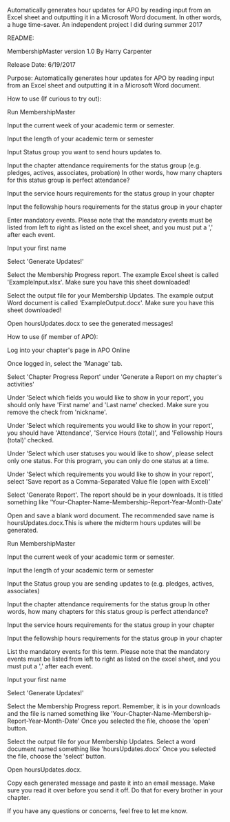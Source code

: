 Automatically generates hour updates for APO by reading input from an Excel sheet and outputting it in a Microsoft Word document. In other words, a huge time-saver. An independent project I did during summer 2017

README:

MembershipMaster version 1.0 By Harry Carpenter

Release Date: 6/19/2017

Purpose: Automatically generates hour updates for APO by reading input from an Excel sheet and outputting it in a Microsoft Word document.

How to use (If curious to try out):

Run MembershipMaster

Input the current week of your academic term or semester.

Input the length of your academic term or semester

Input Status group you want to send hours updates to.

Input the chapter attendance requirements for the status group (e.g. pledges, actives, associates, probation)
In other words, how many chapters for this status group is perfect attendance?

Input the service hours requirements for the status group in your chapter

Input the fellowship hours requirements for the status group in your chapter

Enter mandatory events. Please note that the mandatory events must be listed from left to right as listed on the excel sheet, and you must put a ',' after each event.

Input your first name

Select 'Generate Updates!'

Select the Membership Progress report. The example Excel sheet is called 'ExampleInput.xlsx'. Make sure you have this sheet downloaded!

Select the output file for your Membership Updates. The example output Word document is called 'ExampleOutput.docx'. Make sure you have this sheet downloaded!

Open hoursUpdates.docx to see the generated messages!

How to use (if member of APO):

Log into your chapter's page in APO Online

Once logged in, select the 'Manage' tab.

Select 'Chapter Progress Report' under 'Generate a Report on my chapter's activities'

Under 'Select which fields you would like to show in your report', you should only have 'First name' and 'Last name' checked. Make sure you remove the check from 'nickname'.

Under 'Select which requirements you would like to show in your report', you should have 'Attendance', 'Service Hours (total)', and 'Fellowship Hours (total)' checked.

Under 'Select which user statuses you would like to show', please select only one status. For this program, you can only do one status at a time.

Under 'Select which requirements you would like to show in your report', select 'Save report as a Comma-Separated Value file (open with Excel)'

Select 'Generate Report'. The report should be in your downloads. It is titled something like 'Your-Chapter-Name-Membership-Report-Year-Month-Date'

Open and save a blank word document. The recommended save name is hoursUpdates.docx.This is where the midterm hours updates will be generated.

Run MembershipMaster

Input the current week of your academic term or semester.

Input the length of your academic term or semester

Input the Status group you are sending updates to (e.g. pledges, actives, associates)

Input the chapter attendance requirements for the status group In other words, how many chapters for this status group is perfect attendance?

Input the service hours requirements for the status group in your chapter

Input the fellowship hours requirements for the status group in your chapter

List the mandatory events for this term. Please note that the mandatory events must be listed from left to right as listed on the excel sheet, and you must put a ',' after each event.

Input your first name

Select 'Generate Updates!'

Select the Membership Progress report. Remember, it is in your downloads and the file is named something like 'Your-Chapter-Name-Membership-Report-Year-Month-Date'
Once you selected the file, choose the 'open' button.

Select the output file for your Membership Updates. Select a word document named something like 'hoursUpdates.docx'
Once you selected the file, choose the 'select' button.

Open hoursUpdates.docx.

Copy each generated message and paste it into an email message. Make sure you read it over before you send it off. Do that for every brother in your chapter.

If you have any questions or concerns, feel free to let me know.
